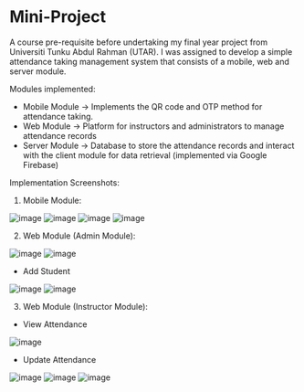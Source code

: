 # Mini-Project
A course pre-requisite before undertaking my final year project from Universiti Tunku Abdul Rahman (UTAR). I was assigned to develop a simple attendance taking management system that consists of a mobile, web and server module.

Modules implemented:
- Mobile Module -> Implements the QR code and OTP method for attendance taking.
- Web Module -> Platform for instructors and administrators to manage attendance records
- Server Module -> Database to store the attendance records and interact with the client module for data retrieval (implemented via Google Firebase)

Implementation Screenshots:

1) Mobile Module:

![image](https://github.com/ShreeVishal/Mini-Project/assets/93562563/1cf4f034-3e41-4240-9386-c382797b92a7)
![image](https://github.com/ShreeVishal/Mini-Project/assets/93562563/101f260b-8024-44d4-93a8-857df07bd875)
![image](https://github.com/ShreeVishal/Mini-Project/assets/93562563/e48ec780-48ce-4641-ae61-eda8fc3a674c)
![image](https://github.com/ShreeVishal/Mini-Project/assets/93562563/307dbda9-b3e2-432b-9a27-8b0214eeadfe)

2) Web Module (Admin Module):

![image](https://github.com/ShreeVishal/Mini-Project/assets/93562563/0e2526ab-f34e-475f-9e0f-b44aeb424182)
![image](https://github.com/ShreeVishal/Mini-Project/assets/93562563/5244f4fa-6fcd-4d05-9c3f-812847d1a5fe)

- Add Student

![image](https://github.com/ShreeVishal/Mini-Project/assets/93562563/697c9f34-94f2-4b59-b772-927c5f70e747)
![image](https://github.com/ShreeVishal/Mini-Project/assets/93562563/124d5de4-7a5b-4aa3-b0d8-4932a83931d3)

3) Web Module (Instructor Module):

- View Attendance

![image](https://github.com/ShreeVishal/Mini-Project/assets/93562563/a2ccdf47-e26d-4e9c-a20c-b41fc9251c4c)

- Update Attendance

![image](https://github.com/ShreeVishal/Mini-Project/assets/93562563/73d0479c-dfcd-4ab9-8624-6ae000c8195a)
![image](https://github.com/ShreeVishal/Mini-Project/assets/93562563/a697b45d-f080-403c-b794-85362aea7e46)
![image](https://github.com/ShreeVishal/Mini-Project/assets/93562563/b65b43c9-4c3d-4e59-b520-e91cec80de2c)

